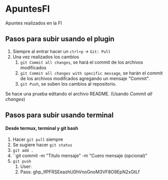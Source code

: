 # ApuntesFI
Apuntes realizados en la FI

## Pasos para subir usando el plugin
1. Siempre al entrar hacer un `ctrl+p` -> `Git: Pull`
2. Una vez realizados los cambios 
	1. `git Commit all changes`, se hará el commit de los archivos modificados
	2. `git Commit all changes with specific message`, se harán el commit de los archivos modifcados agregando un mensaje "Commit".
	3. `git Push`, se suben los cambios al repositorio.

Se hace una prueba editando el archivo README. (Usando *Commit all changes*)

## Pasos para subir usando terminal 

#### Desde termux, terminal y git bash
1. Hacer ``git pull`` siempre
2. Se sugiere hacer ``git status``
3. ``git add .``
4. ``git commit -m "Titulo mensaje" -m "Cuero mensaje (opcional)"
5. ``git push``
	1. User: 
	2. Pass: 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
